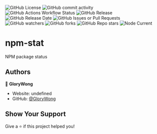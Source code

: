 ![GitHub License](https://img.shields.io/github/license/GloryWong/npm-stat)
![GitHub commit activity](https://img.shields.io/github/commit-activity/w/GloryWong/npm-stat)
![GitHub Actions Workflow Status](https://img.shields.io/github/actions/workflow/status/GloryWong/npm-stat/release.yml)
![GitHub Release](https://img.shields.io/github/v/release/GloryWong/npm-stat)
![GitHub Release Date](https://img.shields.io/github/release-date/GloryWong/npm-stat)
![GitHub Issues or Pull Requests](https://img.shields.io/github/issues/GloryWong/npm-stat)
![GitHub watchers](https://img.shields.io/github/watchers/GloryWong/npm-stat)
![GitHub forks](https://img.shields.io/github/forks/GloryWong/npm-stat)
![GitHub Repo stars](https://img.shields.io/github/stars/GloryWong/npm-stat)
![Node Current](https://img.shields.io/node/v/npm-stat)

# npm-stat

NPM package status

## Authors

👤 **GloryWong**

* Website: undefined
* GitHub: [@GloryWong](https://github.com/GloryWong)

## Show Your Support

Give a ⭐️ if this project helped you!
